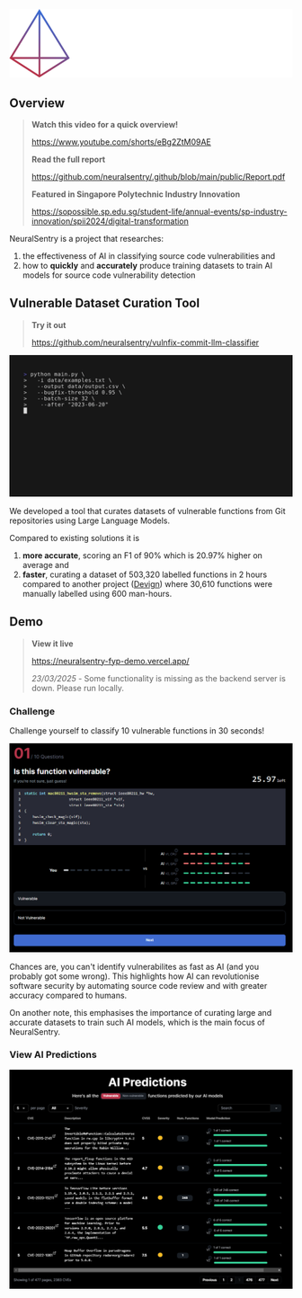 ![NeuralSentry Logo](../public/logo.png)

## Overview

> **Watch this video for a quick overview!**
>
> https://www.youtube.com/shorts/eBg2ZtM09AE
>
> **Read the full report**
> 
> https://github.com/neuralsentry/.github/blob/main/public/Report.pdf
>
> **Featured in Singapore Polytechnic Industry Innovation**
>
> https://sopossible.sp.edu.sg/student-life/annual-events/sp-industry-innovation/spii2024/digital-transformation

NeuralSentry is a project that researches:
1. the effectiveness of AI in classifying source code vulnerabilities and
2. how to **quickly** and **accurately** produce training datasets to train AI models for source code vulnerability detection

## Vulnerable Dataset Curation Tool

> **Try it out**
>
> https://github.com/neuralsentry/vulnfix-commit-llm-classifier

![](../public/cli.gif)

We developed a tool that curates datasets of vulnerable functions from Git repositories using Large Language Models.

Compared to existing solutions it is
1. **more accurate**, scoring an F1 of 90% which is 20.97% higher on average and
2. **faster**, curating a dataset of 503,320 labelled functions in 2 hours compared to another project ([Devign](https://arxiv.org/abs/1909.03496)) where 30,610 functions were manually labelled using 600 man-hours.


## Demo

> **View it live**
>
> https://neuralsentry-fyp-demo.vercel.app/
>
> *23/03/2025* - Some functionality is missing as the backend server is down. Please run locally.

### Challenge

Challenge yourself to classify 10 vulnerable functions in 30 seconds!

![](../public/demo.png)

Chances are, you can't identify vulnerabilites as fast as AI (and you probably got some wrong). This highlights how AI can revolutionise software security by automating source code review and with greater accuracy compared to humans.

On another note, this emphasises the importance of curating large and accurate datasets to train such AI models, which is the main focus of NeuralSentry.

### View AI Predictions

![](../public/demo-2.png)
